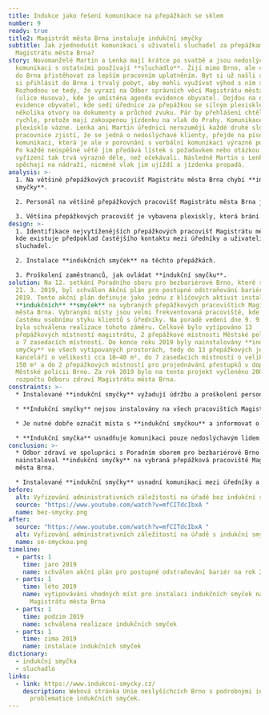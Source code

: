 ```yaml
---
title: Indukce jako řešení komunikace na přepážkách se sklem
number: 9
ready: true
title2: Magistrát města Brna instaluje indukční smyčky
subtitle: Jak zjednodušit komunikaci s uživateli sluchadel za přepážkami
  Magistrátu města Brna?
story: Novomanželé Martin a Lenka mají krátce po svatbě a jsou nedoslýchaví. Pro
  komunikaci s ostatními používají **sluchadlo**. Žijí mimo Brno, ale chtějí se
  do Brna přistěhovat za lepším pracovním uplatněním. Byt si už našli a chtějí
  si přihlásit do Brna i trvalý pobyt, aby mohli využívat výhod s ním spojených.
  Rozhodnou se tedy, že vyrazí na Odbor správních věcí Magistrátu města Brna
  (ulice Husova), kde je umístěna agenda evidence obyvatel. Dojdou na oddělení
  evidence obyvatel, kde sedí úřednice za přepážkou se silným plexisklem s
  několika otvory na dokumenty a průchod zvuku. Pár by přehlášení chtěl vyřídit
  rychle, protože mají zakoupenou jízdenku na vlak do Prahy. Komunikace přes
  plexisklo vázne. Lenka ani Martin úřednici nerozumějí každé druhé slovo. Když
  pracovnice zjistí, že se jedná o nedoslýchavé klienty, přejde na písemnou
  komunikaci, která je ale v porovnání s verbální komunikací výrazně pomalejší.
  Po každé neúspěšné větě jim předává lístek s požadavkem nebo otázkou. Celé
  vyřízení tak trvá výrazně déle, než očekávali. Následně Martin s Lenkou
  spěchají na nádraží, nicméně vlak jim ujíždí a jízdenka propadá.
analysis: >-
  1. Na většině přepážkových pracovišť Magistrátu města Brna chybí **indukční
  smyčky**.

  2. Personál na většině přepážkových pracovišť Magistrátu města Brna je proškolen v komunikaci s nedoslýchavými lidmi, ale komunikace trvá zbytečně dlouho.

  3. Většina přepážkových pracovišť je vybavena plexiskly, která brání odezírání a lepší slyšitelnosti zvuku.
design: >-
  1. Identifikace nejvytíženějších přepážkových pracovišť Magistrátu města Brna,
  kde existuje předpoklad častějšího kontaktu mezi úředníky a uživateli
  sluchadel.

  2. Instalace **indukčních smyček** na těchto přepážkách.

  3. Proškolení zaměstnanců, jak ovládat **indukční smyčku**.
solution: Na 12. setkání Poradního sboru pro bezbariérové Brno, které se konalo
  21. 3. 2019, byl schválen Akční plán pro postupné odstraňování bariér na rok
  2019. Tento akční plán definuje jako jednu z klíčových aktivit instalaci
  **indukčních** **smyček** na vybraných přepážkových pracovištích Magistrátu
  města Brna. Vybranými místy jsou velmi frekventovaná pracoviště, kde dochází k
  častému osobnímu styku klientů s úředníky. Na poradě vedení dne 9. 9. 2019
  byla schválena realizace tohoto záměru. Celkově bylo vytipováno 13
  přepážkových místností magistrátu, 2 přepážkové místnosti Městské policie Brno
  a 7 zasedacích místností. Do konce roku 2019 byly nainstalovány **indukční
  smyčky** ve všech vytipovaných prostorách, tedy do 13 přepážkových jednacích
  kanceláří o velikosti cca 10–40 m², do 7 zasedacích místností o velikosti do
  150 m² a do 2 přepážkových místností pro projednávání přestupků v dopravě na
  Městské policii Brno. Za rok 2019 bylo na tento projekt vyčleněno 200 000 Kč z
  rozpočtu Odboru zdraví Magistrátu města Brna.
constraints: >-
  * Instalované **indukční smyčky** vyžadují údržbu a proškolení personálu.

  * **Indukční smyčky** nejsou instalovány na všech pracovištích Magistrátu města Brna, kde dochází ke kontaktu mezi úředníkem a klientem.

  * Je nutné dobře označit místa s **indukční smyčkou** a informovat o nich uživatele **sluchadel**.

  * **Indukční smyčka** usnadňuje komunikaci pouze nedoslýchavým lidem se **sluchadlem**, nikoliv všem lidem se sluchovým znevýhodněním.
conclusion: >-
  * Odbor zdraví ve spolupráci s Poradním sborem pro bezbariérové Brno
  nainstaloval **indukční smyčky** na vybraná přepážková pracoviště Magistrátu
  města Brna.

  * Instalované **indukční smyčky** usnadní komunikaci mezi úředníky a uživateli **sluchadla**, díky čemuž bude vyřizování administrativních záležitostí pro obě strany rychlejší a komfortnější.
before:
  alt: Vyřizování administrativních záležitostí na úřadě bez indukční smyčky
  source: "https://www.youtube.com/watch?v=mfCITdcIbxA "
  name: bez-smycky.png
after:
  source: "https://www.youtube.com/watch?v=mfCITdcIbxA "
  alt: Vyřizování administrativních záležitostí na úřadě s indukční smyčkou
  name: se-smyckou.png
timeline:
  - parts: 1
    time: jaro 2019
    name: schválen akční plán pro postupné odstraňování bariér na rok 2019
  - parts: 1
    time: léto 2019
    name: vytipovávání vhodných míst pro instalaci indukčních smyček na pracovištích
      Magistrátu města Brna
  - parts: 1
    time: podzim 2019
    name: schválena realizace indukčních smyček
  - parts: 1
    time: zima 2019
    name: instalace indukčních smyček
dictionary:
  - indukční smyčka
  - sluchadlo
links:
  - link: https://www.indukcni-smycky.cz/
    description: Webová stránka Unie neslyšíchcích Brno s podrobnými informacemi o
      problematice indukčních smyček.
---
```

